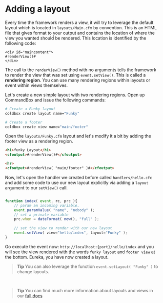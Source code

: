 # Adding a layout

Every time the framework renders a view, it will try to leverage the default layout which is located in `layouts/Main.cfm` by convention.  This is an HTML file that gives format to your output and contains the location of where the view you wanted should be rendered.  This location is identified by the following code:

```
<div id="maincontent">
#renderView()#
</div>
```

The call to the `renderView()` method with no arguments tells the framework to render the view that was set using `event.setView()`.  This is called a **rendering region**.  You can use many rendering regions within layouts or event within views themselves.

Let's create a new simple layout with two rendering regions.  Open up CommandBox and issue the following commands:

```bash
# Create a Funky layout
coldbox create layout name="Funky"

# Create a footer
coldbox create view name="main/footer"
```

Open the `layouts/Funky.cfm` layout and let's modify it a bit by adding the footer view as a rendering region.

```html
<h1>funky Layout</h1>
<cfoutput>#renderView()#</cfoutput>

<hr>
<cfoutput>#renderView( "main/footer" )#</cfoutput>
```

Now, let's open the handler we created before called `handlers/hello.cfc` and add some code to use our new layout explicitly via adding a `layout` argument to our `setView()` call.


```js

function index( event, rc, prc ){
    // param an incoming variable.
    event.paramValue( "name", "nobody" );
    // set a private variable
    prc.when = dateFormat( now(), "full" );
    
    // set the view to render with our new layout
    event.setView( view="hello/index", layout="Funky" );
}
```

Go execute the event now: `http://localhost:{port}/hello/index` and you will see the view rendered with the words `funky layout` and `footer view` at the bottom.  Eureka, you have now created a layout.

> **Tip** You can also leverage the function `event.setLayout( "Funky" )` to change layouts.

<br>

> **Tip** You can find much more information about layouts and views in our [full docs](/full/layouts_n_views/index.md)

